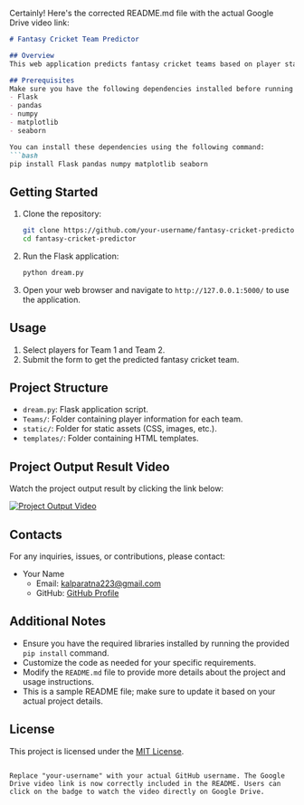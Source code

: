 Certainly! Here's the corrected README.md file with the actual Google Drive video link:

```markdown
# Fantasy Cricket Team Predictor

## Overview
This web application predicts fantasy cricket teams based on player statistics. It takes input from the user, selects players for two teams, analyzes their performance, and predicts the best fantasy cricket team.

## Prerequisites
Make sure you have the following dependencies installed before running the application:
- Flask
- pandas
- numpy
- matplotlib
- seaborn 

You can install these dependencies using the following command:
```bash
pip install Flask pandas numpy matplotlib seaborn
```

## Getting Started
1. Clone the repository:
   ```bash
   git clone https://github.com/your-username/fantasy-cricket-predictor.git
   cd fantasy-cricket-predictor
   ```

2. Run the Flask application:
   ```bash
   python dream.py
   ```

3. Open your web browser and navigate to `http://127.0.0.1:5000/` to use the application.

## Usage
1. Select players for Team 1 and Team 2.
2. Submit the form to get the predicted fantasy cricket team.

## Project Structure
- `dream.py`: Flask application script.
- `Teams/`: Folder containing player information for each team.
- `static/`: Folder for static assets (CSS, images, etc.).
- `templates/`: Folder containing HTML templates.

## Project Output Result Video
Watch the project output result by clicking the link below:

[![Project Output Video](https://img.shields.io/badge/Project%20Output%20Video-Watch%20Now-orange)](https://drive.google.com/file/d/1xdg22R2csdGbAvZakXovRlCtF4PIjtNg/view?usp=drivesdk)

## Contacts
For any inquiries, issues, or contributions, please contact:

- Your Name
  - Email: kalparatna223@gmail.com
  - GitHub: [GitHub Profile](https://github.com/Kalparatna)

## Additional Notes
- Ensure you have the required libraries installed by running the provided `pip install` command.
- Customize the code as needed for your specific requirements.
- Modify the `README.md` file to provide more details about the project and usage instructions.
- This is a sample README file; make sure to update it based on your actual project details.

## License
This project is licensed under the [MIT License](LICENSE).
```

Replace "your-username" with your actual GitHub username. The Google Drive video link is now correctly included in the README. Users can click on the badge to watch the video directly on Google Drive.
